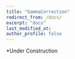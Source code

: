 ```yaml
---
title: "GammaCorrection"
redirect_from: /docs/
excerpt: "docs"
last_modified_at: 
author_profile: false
---
```


*Under Construction